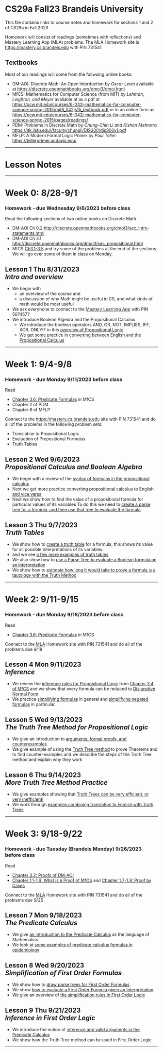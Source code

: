 # CS29a Fall23 Brandeis University
This file contains links to course notes and homework for sections 1 and 2 of CS29a in Fall 2023

Homework will consist of readings (sometimes with reflections) and Mastery Learning App (MLA) problems.
The MLA Homework site is https://mastery.cs.brandeis.edu  with PIN 731541

## Textbooks 
Most of our readings will come from the follwoing online books:
* DM-AOI: Discrete Math: An Open Intorduction by _Oscar Levin_
  available at https://discrete.openmathbooks.org/dmoi3/dmoi.html
* MfCS: Mathematics for Computer Science (from MIT) by _Lehman, Leighton, and Meyer_
  available at as a pdf at https://ocw.mit.edu/courses/6-042j-mathematics-for-computer-science-spring-2015/mit6_042js15_textbook.pdf
  or in an online form as https://ocw.mit.edu/courses/6-042j-mathematics-for-computer-science-spring-2015/pages/readings/
* PDM: Problems in Discrete Math by _Chung-Chih Li and Kishan Mehrotra_
  https://itk.ilstu.edu//faculty/chungli/DIS300/dis300v1.pdf
* MFLP: A Modern Formal Logic Primer by _Paul Teller_:
  https://tellerprimer.ucdavis.edu/

---

# Lesson Notes

---
# Week 0: 8/28-9/1

### Homework - due Wednesday 9/6/2023 before class
Read the following sections of two online books on Discrete Math
* DM-AOI Ch 0.2 http://discrete.openmathbooks.org/dmoi3/sec_intro-statements.html
* DM-AOI Ch 3.1 http://discrete.openmathbooks.org/dmoi3/sec_propositional.html
* MfCS [Ch3.1-3.5](https://ocw.mit.edu/courses/6-042j-mathematics-for-computer-science-spring-2015/resources/mit6_042js15_session4/)
and try some of the problems at the end of the sections. We will go over some of them in class on Monday.

## Lesson 1 Thu 8/31/2023  <br> _Intro and overview_

* We begin with
  - an overview of the course and
  - a discussion of why Math might be useful in CS, and what kinds of math would be most useful
* We ask everyhone to connect to the [Mastery Learning App](https://mastery.cs.brandeis.edu) with PIN 5074577
* We introduce Boolean Algebra and the Propositional Calculus  
  - We introduce the boolean operators AND, OR, NOT, IMPLIES, IFF, XOR, ONLYIF in this
    [overview of Propositional Logic](https://github.com/tjhickey724/discrete_math/blob/main/notes/propositional_calculus/overview.md)
  - We get some practice in [converting between English and the Propoaitional Calculus](https://github.com/tjhickey724/discrete_math/blob/main/notes/propositional_calculus/PropCalTranslation.md)

---

# Week 1: 9/4-9/8

### Homework - due Monday 9/11/2023 before class
Read 
* [Chapter 3.6: Predicate Formulas](https://ocw.mit.edu/courses/6-042j-mathematics-for-computer-science-spring-2015/resources/mit6_042js15_session5/) in MfCS
* Chapter 2 of PDM
* Chapter 8 of MFLP
  
Connect to the https://mastery.cs.brandeis.edu site with PIN 731541 and do all of the problems in the following problem sets:
* Translation to Propositional Logic
* Evaluation of Propositional Formulas
* Truth Tables

## Lesson 2 Wed 9/6/2023 <br> _Propositional Calculus and Boolean Algebra_
* We begin with a review of the [syntax of formulas in the propositional calculus]( https://github.com/tjhickey724/discrete_math/blob/main/notes/propositional_calculus/overview.md)
* Next we get [more practice converting propositional calculus to English and vice versa](https://github.com/tjhickey724/discrete_math/blob/main/notes/propositional_calculus/PropCalTranslation.md)
* Next we show how to find the value of a propositional formula for particular values of its variables
  To do this we need to [create a parse tree for a formula, and then use that tree to evaluate the formula](https://github.com/tjhickey724/discrete_math/blob/main/notes/propositional_calculus/PropCalcParseTree.md)



## Lesson 3 Thu 9/7/2023 <br>  _Truth Tables_
* We show how to [create a truth table](https://github.com/tjhickey724/discrete_math/blob/main/notes/propositional_calculus/TruthTables.md)
  for a formula, this shows its value for all possible interpretations of its variables.
* and we see [a few more examples of truth tables](https://github.com/tjhickey724/discrete_math/blob/main/notes/propositional_calculus/TruthTablePractice.md)
* We also show how to [use a Parse Tree to evaluate a Boolean formula on an interpretation](https://github.com/tjhickey724/discrete_math/blob/main/notes/propositional_calculus/PropCalcParseTree.md)
* We show how to [estimate how long it would take to prove a formula is a tautology with the Truth Method](https://github.com/tjhickey724/discrete_math/blob/main/notes/propositional_calculus/ComplexityOfSat.md)

---

# Week 2: 9/11-9/15

### Homework - due Monday 9/18/2023 before class
Read 
* [Chapter 3.6: Predicate Formulas](https://ocw.mit.edu/courses/6-042j-mathematics-for-computer-science-spring-2015/resources/mit6_042js15_session5/) in MfCS

Connect to the [MLA](https://mastery.cs.brandeis.edu) Homework site with PIN 731541 and do all of the problems due 9/18

## Lesson 4 Mon 9/11/2023 <br> _Inference_
* We review the [inference rules for Propositional Logic](https://github.com/tjhickey724/discrete_math/blob/main/notes/propositional_calculus/InferenceRules.md) from
  [Chapter 3.4 of MfCS](https://ocw.mit.edu/courses/6-042j-mathematics-for-computer-science-spring-2015/resources/mit6_042js15_session4/)
and we show that every formula can be reduced to
  [Disjunctive Normal Form](https://en.wikipedia.org/wiki/Disjunctive_normal_form)
* We practice [simplifying formulas](https://github.com/tjhickey724/discrete_math/blob/main/notes/propositional_calculus/SimplifyingFormulas.md) in general and  [simplifying negated formulas](https://github.com/tjhickey724/discrete_math/blob/main/notes/propositional_calculus/SimplifyingNegations.md)  in particular.
  

## Lesson 5 Wed 9/13/2023 <br> _The Truth Tree Method for Propositional Logic_
* We give an introduction to [arguments, formal proofs, and counterexamples](https://github.com/tjhickey724/discrete_math/blob/main/notes/propositional_calculus/SymbolicProofs.md)
* We give example of using the [Truth Tree method](https://github.com/tjhickey724/discrete_math/blob/main/notes/propositional_calculus/TruthTreeMethod.md) to prove Theorems and to find counter-examples and we describe the steps of the Truth Tree method and explain why they work

## Lesson 6 Thu 9/14/2023 <br> _More Truth Tree Method Practice_
* We give examples showing that [Truth Trees can be very efficient, or very inefficient!](https://github.com/tjhickey724/discrete_math/blob/main/notes/propositional_calculus/TruthTreePerformance.md)
* We work through [examples combining translation to English with Truth Trees](https://github.com/tjhickey724/discrete_math/blob/main/notes/propositional_calculus/TranslateAndInfer.md)

---

# Week 3: 9/18-9/22

### Homework - due Tuesday (Brandeis Monday) 9/26/2023 before class
Read 
* [Chapter 3.2: Proofs of DM-AOI](https://discrete.openmathbooks.org/dmoi3/sec_logic-proofs.html)
* [Chapter 1.1-1.6: What is a Proof of MfCS](https://ocw.mit.edu/courses/6-042j-mathematics-for-computer-science-spring-2015/resources/mit6_042js15_session1/) and [Chapter 1.7-1.9: Proof by Cases](https://ocw.mit.edu/courses/6-042j-mathematics-for-computer-science-spring-2015/resources/mit6_042js15_session2/)

Connect to the [MLA](https://mastery.cs.brandeis.edu) Homework site with PIN 731541 and do all of the problems due 9/25

## Lesson 7 Mon 9/18/2023 <br> _The Predicate Calculus_
* We give [an introduction to the Predicate Calculus](https://github.com/tjhickey724/discrete_math/blob/main/notes/predicate_calculus/overview.md) as the language of Mathematics
* We look at [some examples of predicate calculus formulas in epidemiology](https://github.com/tjhickey724/discrete_math/blob/main/notes/predicate_calculus/covid_examples.md)

## Lesson 8 Wed 9/20/2023 <br> _Simplification of First Order Formulas_
* We show how to [draw parse trees for First Order Formulas](https://github.com/tjhickey724/discrete_math/blob/main/notes/predicate_calculus/parseTree.md).
* We show [how to evaluate a First Order Formula given an Interpretation](https://github.com/tjhickey724/discrete_math/blob/main/notes/predicate_calculus/FOLinterpretations.md).
* We give an overview of [the simplification rules in First Order Logic](https://github.com/tjhickey724/discrete_math/blob/main/notes/predicate_calculus/simplification.md)


## Lesson 9 Thu 9/21/2023 <br> _Inference in First Order Logic_
* We introduce the notion of [inference and valid arguments in the Predicate Calculus](https://github.com/tjhickey724/discrete_math/blob/main/notes/predicate_calculus/inference.md)
* We show how the Truth Tree method can be used in First Order Logic

---








